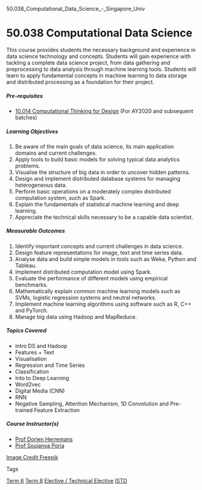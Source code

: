 50.038_Computational_Data_Science_-_Singapore_Univ



50.038 Computational Data Science
=================================

This course provides students the necessary background and experience in data science technology and concepts. Students will gain experience with tackling a complete data science project, from data gathering and preprocessing to data analysis through machine learning tools. Students will learn to apply fundamental concepts in machine learning to data storage and distributed processing as a foundation for their project.

##### **Pre-requisites**

* [10.014 Computational Thinking for Design](/course/10-014-computational-thinking-for-design/) (For AY2020 and subsequent batches)

##### **Learning Objectives**

1. Be aware of the main goals of data science, its main application domains and current challenges.
2. Apply tools to build basic models for solving typical data analytics problems.
3. Visualise the structure of big data in order to uncover hidden patterns.
4. Design and implement distributed database systems for managing heterogeneous data.
5. Perform basic operations on a moderately complex distributed computation system, such as Spark.
6. Explain the fundamentals of statistical machine learning and deep learning.
7. Appreciate the technical skills necessary to be a capable data scientist.

##### **Measurable Outcomes**

1. Identify important concepts and current challenges in data science.
2. Design feature representations for image, text and time series data.
3. Analyse data and build simple models in tools such as Weka, Python and Tableau.
4. Implement distributed computation model using Spark.
5. Evaluate the performance of different models using empirical benchmarks.
6. Mathematically explain common machine learning models such as SVMs, logistic regression systems and neutral networks.
7. Implement machine learning algorithms using software such as R, C++ and PyTorch.
8. Manage big data using Hadoop and MapReduce.

##### **Topics Covered**

* Intro DS and Hadoop
* Features + Text
* Visualisation
* Regression and Time Series
* Classification
* Into to Deep Learning
* Word2vec
* Digital Media (CNN)
* RNN
* Negative Sampling, Attention Mechanism, 1D Convolution and Pre-trained Feature Extraction

##### **Course Instructor(s)**

* [Prof Dorien Herremans](/profile/dorien-herremans/)
* [Prof Soujanya Poria](https://www.sutd.edu.sg/repo/profile/soujanya-poria/)

[Image Credit Freepik](https://www.freepik.com/free-photo/abstract-binary-code-background_1371182.htm)

Tags

[Term 6](/education/undergraduate/courses/?course-term=859)
[Term 8](/education/undergraduate/courses/?course-term=861)
[Elective / Technical Elective](/education/undergraduate/courses/?course-type=853)
[ISTD](/education/undergraduate/courses/?pillar-cluster=11)

